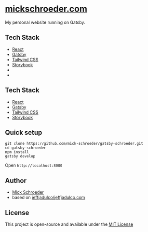 # [mickschroeder.com](https://mickschroeder.com)

My personal website running on Gatsby.

## Tech Stack

- [React](https://reactjs.org/)
- [Gatsby](https://www.gatsbyjs.org/)
- [Tailwind CSS](https://tailwindcss.com/)
- [Storybook](https://storybook.js.org/)
- 
- 
## Tech Stack

- [React](https://reactjs.org/)
- [Gatsby](https://www.gatsbyjs.org/)
- [Tailwind CSS](https://tailwindcss.com/)
- [Storybook](https://storybook.js.org/)


## Quick setup

```
git clone https://github.com/mick-schroeder/gatsby-schroeder.git
cd gatsby-schroeder
npm install
gatsby develop
```

Open `http://localhost:8000`

## Author

- [Mick Schroeder](https://mickschroeder.com)
- based on [jeffjadulco/jeffjadulco.com](https://github.com/jeffjadulco/jeffjadulco.com)

## License

This project is open-source and available under the [MIT License](LICENSE)
